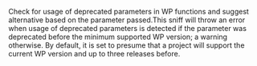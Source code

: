 Check for usage of deprecated parameters in WP functions and suggest alternative based on the parameter passed.This sniff will throw an error when usage of deprecated parameters is
detected if the parameter was deprecated before the minimum supported
WP version; a warning otherwise.
By default, it is set to presume that a project will support the current
WP version and up to three releases before.